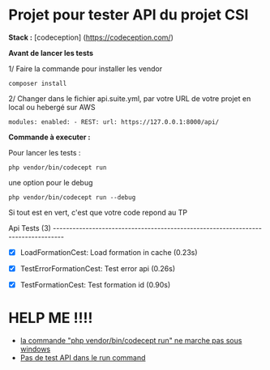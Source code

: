 # Projet pour tester API du projet CSI 

**Stack :** 
[codeception] (https://codeception.com/)

**Avant de lancer les tests**

1/ Faire la commande pour installer les vendor

`composer install`

2/ Changer dans le fichier api.suite.yml, par votre URL de votre projet en local ou hebergé sur AWS

`modules:
    enabled:
        - REST:
              url: https://127.0.0.1:8000/api/`

**Commande à executer :** 

Pour lancer les tests : 

`php vendor/bin/codecept run`

une option pour le debug

`php vendor/bin/codecept run --debug `

Si tout est en vert, c'est que votre code repond au TP

Api Tests (3) ---------------------------------------------------------------------------------
- [x] LoadFormationCest: Load formation in cache (0.23s)
- [x] TestErrorFormationCest: Test error api (0.26s)
- [x] TestFormationCest: Test formation id (0.90s)


# HELP ME !!!!

- [la commande "php vendor/bin/codecept run" ne marche pas sous windows](https://github.com/bfoujols/tp-csi-api-testing/wiki/La-commande-%22php-vendor-bin-codecept-run%22-ne-marche-pas-sous-windows)
- [Pas de test API dans le run command](https://github.com/bfoujols/tp-csi-api-testing/wiki/Pas-de-test-API-dans-le-run-de-codeception)
